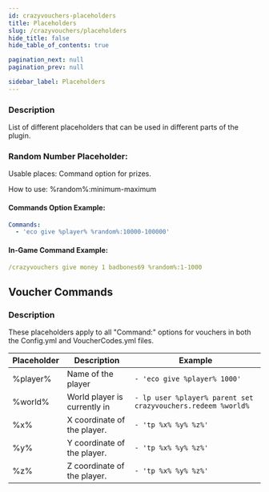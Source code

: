 ```yaml
---
id: crazyvouchers-placeholders
title: Placeholders
slug: /crazyvouchers/placeholders
hide_title: false
hide_table_of_contents: true

pagination_next: null
pagination_prev: null

sidebar_label: Placeholders
---
```

### Description
List of different placeholders that can be used in different parts of the plugin.

### Random Number Placeholder:
Usable places: Command option for prizes.

How to use: %random%:minimum-maximum

#### Commands Option Example:
```yaml
Commands:
  - 'eco give %player% %random%:10000-100000'
```

#### In-Game Command Example:
```yaml
/crazyvouchers give money 1 badbones69 %random%:1-1000
```

## Voucher Commands
### Description
These placeholders apply to all "Command:" options for vouchers in both the Config.yml and VoucherCodes.yml files.

Placeholder|Description|Example
---|---|---|
%player%|Name of the player|`- 'eco give %player% 1000'`
%world%|World player is currently in|`- lp user %player% parent set crazyvouchers.redeem %world%`
%x%|X coordinate of the player.|`- 'tp %x% %y% %z%'`
%y%|Y coordinate of the player.|`- 'tp %x% %y% %z%'`
%z%|Z coordinate of the player.|`- 'tp %x% %y% %z%'`